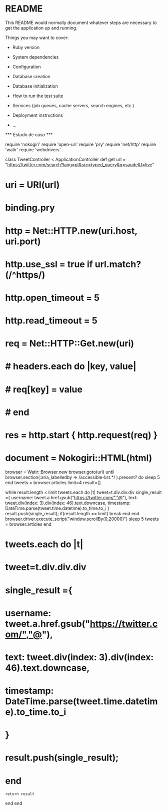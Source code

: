 # README

This README would normally document whatever steps are necessary to get the
application up and running.

Things you may want to cover:

* Ruby version

* System dependencies

* Configuration

* Database creation

* Database initialization

* How to run the test suite

* Services (job queues, cache servers, search engines, etc.)

* Deployment instructions

* ...



*** Estudo de caso ***

require 'nokogiri'
require 'open-uri'
require 'pry'
require 'net/http'
require 'watir'
require 'webdrivers'

class TweetController < ApplicationController
  def get
  url = "https://twitter.com/search?lang=pt&src=typed_query&q=saude&f=live"
  #   uri = URI(url)
  #   binding.pry
  #   http = Net::HTTP.new(uri.host, uri.port)
  #   http.use_ssl = true if url.match?(/^https/)
  #   http.open_timeout = 5
  #   http.read_timeout = 5
  #   req = Net::HTTP::Get.new(uri)

  #   # headers.each do |key, value|
  #   #   req[key] = value
  #   # end

  #   res = http.start { http.request(req) }
  #   document = Nokogiri::HTML(html)
  browser = Watir::Browser.new
  browser.goto(url)
  until browser.section(:aria_labelledby => /accessible-list.*/ ).present? do sleep 5 end
  tweets = browser.articles
  limit=4
  result=[]

  while result.length < limit
    tweets.each do |t|
      tweet=t.div.div.div
      single_result ={
        username: tweet.a.href.gsub("https://twitter.com/","@"),
        text: tweet.div(index: 3).div(index: 46).text.downcase,
        timestamp: DateTime.parse(tweet.time.datetime).to_time.to_i
      }
      result.push(single_result);
      if(result.length == limit)
        break
      end
    end
    browser.driver.execute_script("window.scrollBy(0,20000)")
    sleep 5
    tweets =  browser.articles
  end



  # tweets.each do |t|
  #   tweet=t.div.div.div
  #   single_result ={
  #     username: tweet.a.href.gsub("https://twitter.com/","@"),
  #     text: tweet.div(index: 3).div(index: 46).text.downcase,
  #     timestamp: DateTime.parse(tweet.time.datetime).to_time.to_i
  #   }
  #   result.push(single_result);
  # end

    return result
  end
end
